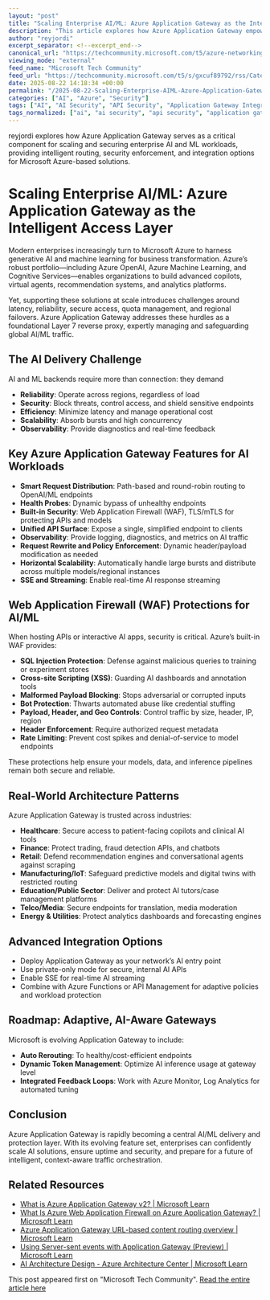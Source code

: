 ```yaml
---
layout: "post"
title: "Scaling Enterprise AI/ML: Azure Application Gateway as the Intelligent Access Layer"
description: "This article explores how Azure Application Gateway empowers enterprises to deploy, secure, and scale AI and machine learning workloads on Azure. It details Application Gateway’s intelligent routing, WAF security for AI-specific threats, real-world integration patterns, and Microsoft’s roadmap for adaptive, AI-aware traffic management."
author: "reyjordi"
excerpt_separator: <!--excerpt_end-->
canonical_url: "https://techcommunity.microsoft.com/t5/azure-networking-blog/unlock-enterprise-ai-ml-with-confidence-azure-application/ba-p/4445691"
viewing_mode: "external"
feed_name: "Microsoft Tech Community"
feed_url: "https://techcommunity.microsoft.com/t5/s/gxcuf89792/rss/Category?category.id=Azure"
date: 2025-08-22 14:18:34 +00:00
permalink: "/2025-08-22-Scaling-Enterprise-AIML-Azure-Application-Gateway-as-the-Intelligent-Access-Layer.html"
categories: ["AI", "Azure", "Security"]
tags: ["AI", "AI Security", "API Security", "Application Gateway Integrations", "Azure", "Azure AI", "Azure Application Gateway", "Azure Cognitive Services", "Azure Machine Learning", "Community", "Endpoint Protection", "Load Balancing", "Rate Limiting", "Real Time Streaming", "Reverse Proxy", "Security", "Server Sent Events", "Traffic Management", "Web Application Firewall"]
tags_normalized: ["ai", "ai security", "api security", "application gateway integrations", "azure", "azure ai", "azure application gateway", "azure cognitive services", "azure machine learning", "community", "endpoint protection", "load balancing", "rate limiting", "real time streaming", "reverse proxy", "security", "server sent events", "traffic management", "web application firewall"]
---
```


reyjordi explores how Azure Application Gateway serves as a critical component for scaling and securing enterprise AI and ML workloads, providing intelligent routing, security enforcement, and integration options for Microsoft Azure-based solutions.<!--excerpt_end-->

# Scaling Enterprise AI/ML: Azure Application Gateway as the Intelligent Access Layer

Modern enterprises increasingly turn to Microsoft Azure to harness generative AI and machine learning for business transformation. Azure’s robust portfolio—including Azure OpenAI, Azure Machine Learning, and Cognitive Services—enables organizations to build advanced copilots, virtual agents, recommendation systems, and analytics platforms.

Yet, supporting these solutions at scale introduces challenges around latency, reliability, secure access, quota management, and regional failovers. Azure Application Gateway addresses these hurdles as a foundational Layer 7 reverse proxy, expertly managing and safeguarding global AI/ML traffic.

## The AI Delivery Challenge

AI and ML backends require more than connection: they demand

- **Reliability**: Operate across regions, regardless of load
- **Security**: Block threats, control access, and shield sensitive endpoints
- **Efficiency**: Minimize latency and manage operational cost
- **Scalability**: Absorb bursts and high concurrency
- **Observability**: Provide diagnostics and real-time feedback

## Key Azure Application Gateway Features for AI Workloads

- **Smart Request Distribution**: Path-based and round-robin routing to OpenAI/ML endpoints
- **Health Probes**: Dynamic bypass of unhealthy endpoints
- **Built-in Security**: Web Application Firewall (WAF), TLS/mTLS for protecting APIs and models
- **Unified API Surface**: Expose a single, simplified endpoint to clients
- **Observability**: Provide logging, diagnostics, and metrics on AI traffic
- **Request Rewrite and Policy Enforcement**: Dynamic header/payload modification as needed
- **Horizontal Scalability**: Automatically handle large bursts and distribute across multiple models/regional instances
- **SSE and Streaming**: Enable real-time AI response streaming

## Web Application Firewall (WAF) Protections for AI/ML

When hosting APIs or interactive AI apps, security is critical. Azure’s built-in WAF provides:

- **SQL Injection Protection**: Defense against malicious queries to training or experiment stores
- **Cross-site Scripting (XSS)**: Guarding AI dashboards and annotation tools
- **Malformed Payload Blocking**: Stops adversarial or corrupted inputs
- **Bot Protection**: Thwarts automated abuse like credential stuffing
- **Payload, Header, and Geo Controls**: Control traffic by size, header, IP, region
- **Header Enforcement**: Require authorized request metadata
- **Rate Limiting**: Prevent cost spikes and denial-of-service to model endpoints

These protections help ensure your models, data, and inference pipelines remain both secure and reliable.

## Real-World Architecture Patterns

Azure Application Gateway is trusted across industries:

- **Healthcare**: Secure access to patient-facing copilots and clinical AI tools
- **Finance**: Protect trading, fraud detection APIs, and chatbots
- **Retail**: Defend recommendation engines and conversational agents against scraping
- **Manufacturing/IoT**: Safeguard predictive models and digital twins with restricted routing
- **Education/Public Sector**: Deliver and protect AI tutors/case management platforms
- **Telco/Media**: Secure endpoints for translation, media moderation
- **Energy & Utilities**: Protect analytics dashboards and forecasting engines

## Advanced Integration Options

- Deploy Application Gateway as your network’s AI entry point
- Use private-only mode for secure, internal AI APIs
- Enable SSE for real-time AI streaming
- Combine with Azure Functions or API Management for adaptive policies and workload protection

## Roadmap: Adaptive, AI-Aware Gateways

Microsoft is evolving Application Gateway to include:

- **Auto Rerouting**: To healthy/cost-efficient endpoints
- **Dynamic Token Management**: Optimize AI inference usage at gateway level
- **Integrated Feedback Loops**: Work with Azure Monitor, Log Analytics for automated tuning

## Conclusion

Azure Application Gateway is rapidly becoming a central AI/ML delivery and protection layer. With its evolving feature set, enterprises can confidently scale AI solutions, ensure uptime and security, and prepare for a future of intelligent, context-aware traffic orchestration.

## Related Resources

- [What is Azure Application Gateway v2? | Microsoft Learn](https://learn.microsoft.com/en-us/azure/application-gateway/overview-v2)
- [What Is Azure Web Application Firewall on Azure Application Gateway? | Microsoft Learn](https://learn.microsoft.com/en-us/azure/web-application-firewall/ag/ag-overview)
- [Azure Application Gateway URL-based content routing overview | Microsoft Learn](https://learn.microsoft.com/en-us/azure/application-gateway/url-route-overview)
- [Using Server-sent events with Application Gateway (Preview) | Microsoft Learn](https://learn.microsoft.com/en-us/azure/application-gateway/use-server-sent-events)
- [AI Architecture Design - Azure Architecture Center | Microsoft Learn](https://learn.microsoft.com/en-us/azure/architecture/ai-ml/)

This post appeared first on "Microsoft Tech Community". [Read the entire article here](https://techcommunity.microsoft.com/t5/azure-networking-blog/unlock-enterprise-ai-ml-with-confidence-azure-application/ba-p/4445691)
